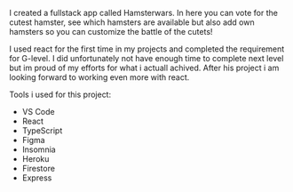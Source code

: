 I created a fullstack app called Hamsterwars. In here you can vote for the cutest hamster, see which hamsters are available but also add own hamsters so you can customize the battle of the cutets!

I used react for the first time in my projects and completed the requirement for G-level. I did unfortunately not have enough time to complete next level but im proud of my efforts for what i actuall achived. After his project i am looking forward to working even more with react. 


Tools i used for this project: 

- VS Code
- React
- TypeScript
- Figma
- Insomnia
- Heroku
- Firestore
- Express
